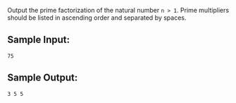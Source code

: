 Output the prime factorization of the natural number `n > 1`.
Prime multipliers should be listed in ascending order and separated by spaces.

## Sample Input:

```
75
```

## Sample Output:

```
3 5 5
```
